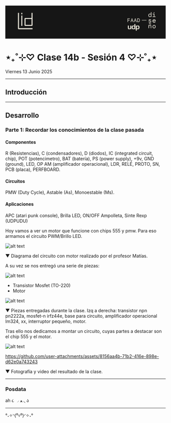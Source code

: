 ![alt text](./archivos/001.png)

# ⋆₊˚⊹♡ Clase  14b - Sesión 4 ♡⊹˚₊⋆

Viernes 13 Junio 2025

***

## Introducción

***

## Desarrollo

### Parte 1: Recordar los conocimientos de la clase pasada

#### Componentes

R (Resistencias), C (condensadores), D (diodos), IC (integrated circuit, chip), POT (potencimetro), BAT (batería), PS (power supply), +9v, GND (ground), LED, OP AM (amplificador operacional), LDR, RELÉ, PROTO, SN, PCB (placa), PERFBOARD.

#### Circuitos

PMW (Duty Cycle), Astable (As), Monoestable (Ms).

#### Aplicaciones

APC (atari punk console), Brilla LED, ON/OFF Ampolleta, Sinte Rexp (UDPUDU)

Hoy vamos a ver un motor que funcione con chips 555 y pmw. Para eso armamos el circuito PWM/Brillo LED.

![alt text](./archivos/01.jpg)

▼ Diagrama del circuito con motor realizado por el profesor Matías.

A su vez se nos entregó una serie de piezas:

![alt text](./archivos/02.jpg)

- Transistor Mosfet (TO-220)
- Motor

![alt text](./archivos/03.jpg)

▼ Piezas entregadas durante la clase. Izq a derecha: transistor npn pn2222a, mosfet-n irfz44e, base para circuito, amplificador operacional lm324, xx, interruptor pequeño, motor.

Tras ello nos dedicamos a montar un circuito, cuyas partes a destacar son el chip 555 y el motor.

![alt text](./archivos/04.jpg)


<https://github.com/user-attachments/assets/8156aa4b-71b2-416e-898e-d62e0a743243>


▼ Fotografía y video del resultado de la clase.

***

### Posdata

ah  ૮ ◞ ﻌ ◟ ა

***

°˖✧◝(⁰▿⁰)◜✧˖°
